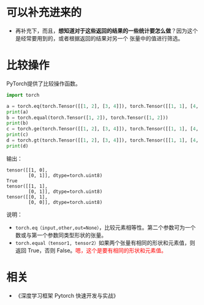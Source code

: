
# 可以补充进来的

- 再补充下，而且，**想知道对于这些返回的结果的一些统计要怎么做**？因为这个是经常要用到的，或者根据返回的结果对另一个 张量中的值进行筛选。


# 比较操作

PyTorch提供了比较操作函数。

```py
import torch

a = torch.eq(torch.Tensor([[1, 2], [3, 4]]), torch.Tensor([[1, 1], [4, 4]]))
print(a)
b = torch.equal(torch.Tensor([1, 2]), torch.Tensor([1, 2]))
print(b)
c = torch.ge(torch.Tensor([[1, 2], [3, 4]]), torch.Tensor([[1, 1], [4, 4]]))
print(c)
d = torch.gt(torch.Tensor([[1, 2], [3, 4]]), torch.Tensor([[1, 1], [4, 4]]))
print(d)
```

输出：

```
tensor([[1, 0],
        [0, 1]], dtype=torch.uint8)
True
tensor([[1, 1],
        [0, 1]], dtype=torch.uint8)
tensor([[0, 1],
        [0, 0]], dtype=torch.uint8)
```

说明：

- `torch.eq（input,other,out=None）`，比较元素相等性。第二个参数可为一个数或与第一个参数同类型形状的张量。
- `torch.equal（tensor1, tensor2）`如果两个张量有相同的形状和元素值，则返回 True，否则 False。<span style="color:red;">嗯，这个是要有相同的形状和元素值。</span>


# 相关

- 《深度学习框架 Pytorch 快速开发与实战》
